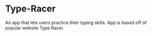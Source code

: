 # Type-Racer
An app that lets users practice their typing skills. App is based off of popular website Type Racer.
